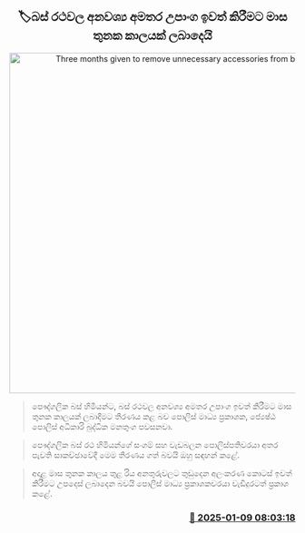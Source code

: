 <p align='center'><b><h2 align='center' title='Three months given to remove unnecessary accessories from buses'>🏷බස් රථවල අනවශ්‍ය අමතර උපාංග ඉවත් කිරීමට මාස තුනක කාලයක් ලබාදෙයි</h2></b></p>
<p align='center'><img src='https://helakuru.sgp1.cdn.digitaloceanspaces.com/esana/images/lib/semi-bus[1].jpg' width='600' alt='Three months given to remove unnecessary accessories from buses'></p>

> පෞද්ගලික බස් හිමියන්ට, බස් රථවල අනවශ්‍ය අමතර උපාංග ඉවත් කිරීමට මාස තුනක කාලයක් ලබාදීමට තීරණය කළ බව පොලිස් මාධ්‍ය ප්‍රකාශක, ජ්‍යෙෂ්ඨ පොලිස් අධිකාරි බුද්ධික මනතුංග පවසනවා.

> පෞද්ගලික බස් රථ හිමියන්ගේ සංගම් සහ වැඩබලන පොලිස්පතිවරයා අතර පැවති සාකච්ඡාවේදී මෙම තීරණය ගත් බවයි ඔහු සඳහන් කළේ.

> අදාළ මාස තුනක කාලය තුළ රිය අනතුරුවලට තුඩුදෙන අලංකරණ කොටස් ඉවත් කිරීමට උපදෙස් ලබාදෙන බවයි පොලිස් මාධ්‍ය ප්‍රකාශකවරයා වැඩිදුරටත් ප්‍රකාශ කළේ. 



<h3 align='right'><a href='https://www.helakuru.lk/esana/p/106448/'>📅 2025-01-09 08:03:18</a></h3>
